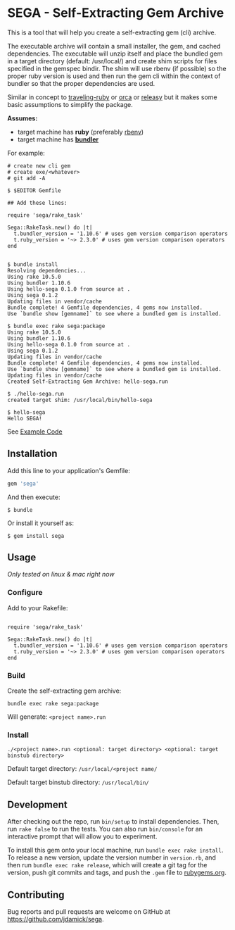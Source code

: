 # SEGA - Self-Extracting Gem Archive

This is a tool that will help you create a self-extracting gem (cli) archive.

The executable archive will contain a small installer, the gem, and cached dependencies.  The executable will unzip itself and place the bundled gem in a target directory (default: /usr/local/<project>) and create shim scripts for files specified in the gemspec bindir.  The shim will use rbenv (if possible) so the proper ruby version is used and then run the gem cli within the context of bundler so that the proper dependencies are used.

Similar in concept to [traveling-ruby](https://github.com/phusion/traveling-ruby) or [orca](https://github.com/larsch/ocra) or [releasy](https://github.com/Spooner/releasy) but it makes some basic assumptions to simplify the package.


**Assumes:**
* target machine has **ruby** (preferably [rbenv](https://github.com/rbenv/rbenv))
* target machine has **[bundler](http://bundler.io/)**


For example:

```
# create new cli gem
# create exe/<whatever>
# git add -A

$ $EDITOR Gemfile

## Add these lines:

require 'sega/rake_task'

Sega::RakeTask.new() do |t|
  t.bundler_version = '1.10.6' # uses gem version comparison operators
  t.ruby_version = '~> 2.3.0' # uses gem version comparison operators
end


$ bundle install
Resolving dependencies...
Using rake 10.5.0
Using bundler 1.10.6
Using hello-sega 0.1.0 from source at .
Using sega 0.1.2
Updating files in vendor/cache
Bundle complete! 4 Gemfile dependencies, 4 gems now installed.
Use `bundle show [gemname]` to see where a bundled gem is installed.

$ bundle exec rake sega:package
Using rake 10.5.0
Using bundler 1.10.6
Using hello-sega 0.1.0 from source at .
Using sega 0.1.2
Updating files in vendor/cache
Bundle complete! 4 Gemfile dependencies, 4 gems now installed.
Use `bundle show [gemname]` to see where a bundled gem is installed.
Updating files in vendor/cache
Created Self-Extracting Gem Archive: hello-sega.run

$ ./hello-sega.run
created target shim: /usr/local/bin/hello-sega

$ hello-sega
Hello SEGA!
```
See [Example Code](example/hello-sega)


## Installation

Add this line to your application's Gemfile:

```ruby
gem 'sega'
```

And then execute:

    $ bundle

Or install it yourself as:

    $ gem install sega

## Usage

_Only tested on linux & mac right now_

### Configure

Add to your Rakefile:

```

require 'sega/rake_task'

Sega::RakeTask.new() do |t|
  t.bundler_version = '1.10.6' # uses gem version comparison operators
  t.ruby_version = '~> 2.3.0' # uses gem version comparison operators
end

```

### Build

Create the self-extracting gem archive:

```
bundle exec rake sega:package
```

Will generate: ```<project name>.run```


### Install


```
./<project name>.run <optional: target directory> <optional: target binstub directory>
```

Default target directory:  ```/usr/local/<project name/```

Default target binstub directory:  ```/usr/local/bin/```


## Development

After checking out the repo, run `bin/setup` to install dependencies. Then, run `rake false` to run the tests. You can also run `bin/console` for an interactive prompt that will allow you to experiment.

To install this gem onto your local machine, run `bundle exec rake install`. To release a new version, update the version number in `version.rb`, and then run `bundle exec rake release`, which will create a git tag for the version, push git commits and tags, and push the `.gem` file to [rubygems.org](https://rubygems.org).

## Contributing

Bug reports and pull requests are welcome on GitHub at https://github.com/jdamick/sega.
